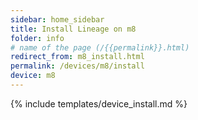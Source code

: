 ```yaml
---
sidebar: home_sidebar
title: Install Lineage on m8
folder: info
# name of the page (/{{permalink}}.html)
redirect_from: m8_install.html
permalink: /devices/m8/install
device: m8
---
```

{% include templates/device_install.md %}
